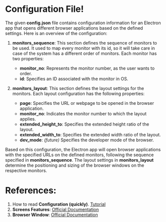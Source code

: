 
# Configuration File!


The given **config.json** file contains configuration information for an Electron app that opens different browser applications based on the defined settings. Here is an overview of the configuration:

1.  **monitors_sequence**: This section defines the sequence of monitors to be used. It used to map every monitor with its id, so it will take care in case of  the system has a different order of monitors. Each monitor has two properties:
    
    -   **monitor_no**: Represents the monitor number, as the user wants to order.
    -   **id**: Specifies an ID associated with the monitor in OS.
2.  **monitors_layout**: This section defines the layout settings for the monitors. Each layout configuration has the following properties:
    
    -   **page**: Specifies the URL or webpage to be opened in the browser application.
    -   **monitor_no**: Indicates the monitor number to which the layout applies.
    -   **extended_height_to**: Specifies the extended height ratio of the layout.
    -   **extended_width_to**: Specifies the extended width ratio of the layout.
    -   **dev_mode**: *(future)* Specifies the developer mode of the browser.

Based on this configuration, the Electron app will open browser applications with the specified URLs on the defined monitors, following the sequence specified in **monitors_sequence**. The layout settings in **monitors_layout** determine the positioning and sizing of the browser windows on the respective monitors.

# References:
1. How to read **Configuration (quickly)**. [Tutorial](https://blog.logrocket.com/reading-writing-json-files-nodejs-complete-tutorial/)
2. **Screens Features**: [Official Documentation](https://www.electronjs.org/docs/latest/api/screen/)
3. **Browser Window**: [Official Documentation](https://www.electronjs.org/docs/latest/api/browser-window)
